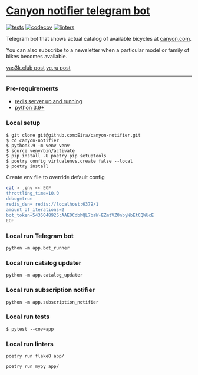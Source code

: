 # [Canyon notifier telegram bot](https://t.me/CanyonNotifierBot)

[![tests](https://github.com/Eira/canyon-notifier/actions/workflows/tests.yml/badge.svg?branch=master)](https://github.com/Eira/canyon-notifier/actions/workflows/tests.yml)
[![codecov](https://codecov.io/github/Eira/canyon-notifier/branch/master/graph/badge.svg?token=4D3V7NMX9Q)](https://codecov.io/github/Eira/canyon-notifier)
[![linters](https://github.com/Eira/canyon-notifier/actions/workflows/linters.yml/badge.svg?branch=master)](https://github.com/Eira/canyon-notifier/actions/workflows/linters.yml)

Telegram bot that shows actual catalog of available bicycles at [canyon.com](https://www.canyon.com).

You can also subscribe to a newsletter when a particular model or family of bikes becomes available.

[vas3k.club post](https://vas3k.club/thread/18283/#comment-25634871-b9d2-4cb4-9359-2b38ac818446) 
[vc.ru post](https://vc.ru/tribuna/618090-subbotniy-samopiar-na-vc-ru?comment=5573937&from=copylink&type=quick) 

---


### Pre-requirements
- [redis server up and running](https://redis.io/docs/getting-started/installation/)
- [python 3.9+](https://www.python.org/downloads/)

### Local setup
```shell
$ git clone git@github.com:Eira/canyon-notifier.git
$ cd canyon-notifier
$ python3.9 -m venv venv
$ source venv/bin/activate
$ pip install -U poetry pip setuptools
$ poetry config virtualenvs.create false --local
$ poetry install
```

Create env file to override default config
```bash
cat > .env << EOF
throttling_time=10.0
debug=true
redis_dsn= redis://localhost:6379/1
amount_of_iterations=2
bot_token=5435048925:AAE0CdbhQL7baW-EZmtVZ0nbyNbEtCQWUcE
EOF
```

### Local run Telegram bot
```
python -m app.bot_runner
```

### Local run catalog updater
```
python -m app.catalog_updater
```

### Local run subscription notifier
```
python -m app.subscription_notifier
```

### Local run tests
```shell
$ pytest --cov=app
```

### Local run linters
```
poetry run flake8 app/

poetry run mypy app/
```

